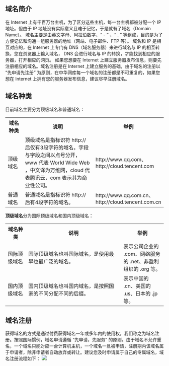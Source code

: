 ## 域名简介
在 Internet 上有千百万台主机，为了区分这些主机，每一台主机都被分配一个 IP 地址。但由于 IP 地址没有实际意义且难于记忆，于是就有了域名（Domain Name）。
域名主要是由英文字母、阿拉伯数字、“ - ” 、“ . ” 等组成，目的是为了方便记忆和沟通一组服务器的地址（网站、电子邮件、FTP 等）。
域名和 IP 是相互对应的，在 Internet 上专门有 DNS（域名服务器）来进行域名与 IP 的相互转换，您在浏览器上输入域名， DNS 会进行域名与 IP 的转换，才能找到相应的服务器，打开相应的网页。
如果您想要在 Internet 上建立服务器发布信息，则要先注册相应的域名。域名注册是在 Internet 上建立服务的基础，由于域名的注册以 “先申请先注册” 为原则，在中华网库每一个域名的注册都是不可重复的，如果您想在 Internet 上拥有您的服务器发布信息，建议尽早注册域名。

## 域名种类

目前域名主要分为顶级域名和普通域名：
<table>
<tr>
<th style="width:13%">域名种类</th>
<th style="width:60%">说明</th>
<th>举例</th>
<tr>
<tr>
<td>顶级域名</td>
<td>顶级域名是指标识符 http:// 后仅有3段字符的域名，字段与字段之间以点号分开，www 代表 World Wide Web ，中文译为万维网，cloud 代表腾讯云，com 表示其为商业性公司。</td>
<td> http://www.qq.com、http://cloud.tencent.com</td>
</tr>
<tr>
<td>普通域名</td>
<td>普通域名是指标识符 http:// 后有4段字符的域名。</td>
<td>http://www.qq.com.cn、http://cloud.tencent.com.cn</td>
</tr>
</table>

**顶级域名**分为国际顶级域名和国内顶级域名：

<table>
<tr>
<th style="width:13%">域名种类</th>
<th style="width:60%">说明</th>
<th>举例</th>
<tr>
<tr>
<td>国际顶级域名</td>
<td>国际顶级域名也叫国际域名，是使用最早也最广泛的域名。</td>
<td>表示公司企业的 .com、网络服务的 .net、非盈利组织的 .org 等。</td>
</tr>
<tr>
<td>国内顶级域名</td>
<td> 国内顶级域名也叫国内域名，是按照国家的不同分配不同的后缀。</td>
<td>表示中国的 .cn、美国的 .us、日本的 .jp 等。</td>
</tr>
</table>

## 域名注册
获得域名的方式是通过付费获得域名一年或多年内的使用权，我们称之为域名注册。按照国际惯例，域名申请遵循 “先申请，先服务” 的原则。由于域名不允许重名，一个域名只能对应一台计算机主机，一个域名一旦被申请，注册期内该域名属于申请者，除非申请者自动放弃或转让。建议您及时申请属于自己的专属域名，域名注册流程如下：
![](//mc.qcloudimg.com/static/img/17930cd38a0f44d82bf1464b4297151c/image.png)
